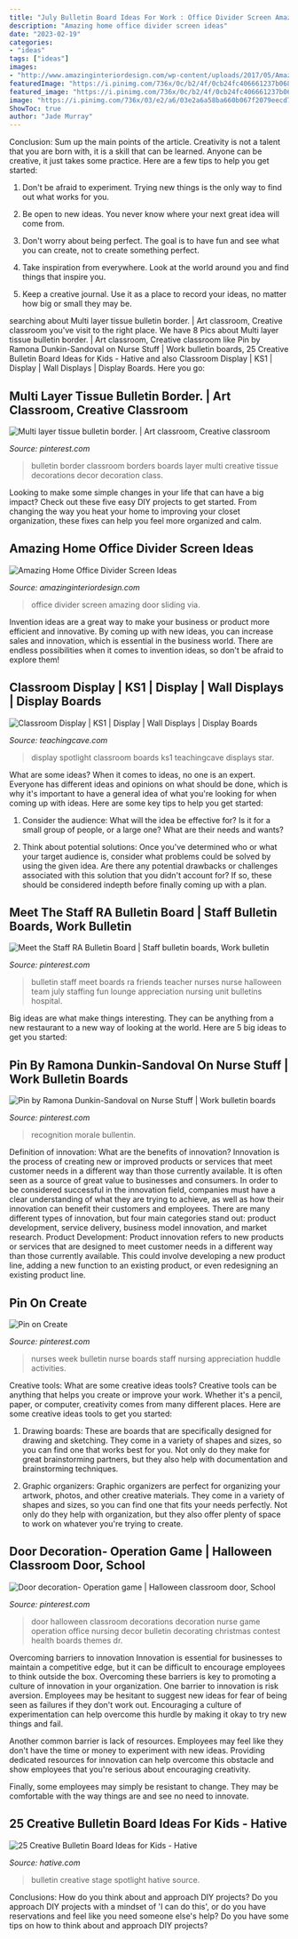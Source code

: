 ```yaml
---
title: "July Bulletin Board Ideas For Work : Office Divider Screen Amazing Door Sliding Via"
description: "Amazing home office divider screen ideas"
date: "2023-02-19"
categories:
- "ideas"
tags: ["ideas"]
images:
- "http://www.amazinginteriordesign.com/wp-content/uploads/2017/05/Amazing-Home-Office-Divider-Screen-Ideas-2.jpg"
featuredImage: "https://i.pinimg.com/736x/0c/b2/4f/0cb24fc406661237b06897e2ec50270b.jpg"
featured_image: "https://i.pinimg.com/736x/0c/b2/4f/0cb24fc406661237b06897e2ec50270b.jpg"
image: "https://i.pinimg.com/736x/03/e2/a6/03e2a6a58ba660b067f2079eecd70176--classroom-bulletin-boards-classroom-decor.jpg"
ShowToc: true
author: "Jade Murray"
---
```



Conclusion: Sum up the main points of the article.
Creativity is not a talent that you are born with, it is a skill that can be learned. Anyone can be creative, it just takes some practice. Here are a few tips to help you get started:
1. Don't be afraid to experiment. Trying new things is the only way to find out what works for you.

2. Be open to new ideas. You never know where your next great idea will come from.

3. Don't worry about being perfect. The goal is to have fun and see what you can create, not to create something perfect.

4. Take inspiration from everywhere. Look at the world around you and find things that inspire you.

5. Keep a creative journal. Use it as a place to record your ideas, no matter how big or small they may be.

	

		
searching about Multi layer tissue bulletin border. | Art classroom, Creative classroom you've visit to the right place. We have 8 Pics about Multi layer tissue bulletin border. | Art classroom, Creative classroom like Pin by Ramona Dunkin-Sandoval on Nurse Stuff | Work bulletin boards, 25 Creative Bulletin Board Ideas for Kids - Hative and also Classroom Display | KS1 | Display | Wall Displays | Display Boards. Here you go:
		
    
## Multi Layer Tissue Bulletin Border. | Art Classroom, Creative Classroom

<img loading=lazy src="https://i.pinimg.com/736x/03/e2/a6/03e2a6a58ba660b067f2079eecd70176--classroom-bulletin-boards-classroom-decor.jpg" onerror="this.onerror=null;this.src='https://tse3.mm.bing.net/th?id=OIP.foSSveKAjxuQjTy3Kbg-5QHaJ3&amp;pid=15.1';" alt="Multi layer tissue bulletin border. | Art classroom, Creative classroom">

_Source: pinterest.com_

>bulletin border classroom borders boards layer multi creative tissue decorations decor decoration class. 

	

Looking to make some simple changes in your life that can have a big impact? Check out these five easy DIY projects to get started. From changing the way you heat your home to improving your closet organization, these fixes can help you feel more organized and calm.

    
## Amazing Home Office Divider Screen Ideas

<img loading=lazy src="http://www.amazinginteriordesign.com/wp-content/uploads/2017/05/Amazing-Home-Office-Divider-Screen-Ideas-2.jpg" onerror="this.onerror=null;this.src='https://tse4.mm.bing.net/th?id=OIP.0Pm9rqupzj3rywsXmfp9rQHaKi&amp;pid=15.1';" alt="Amazing Home Office Divider Screen Ideas">

_Source: amazinginteriordesign.com_

>office divider screen amazing door sliding via. 

	

Invention ideas are a great way to make your business or product more efficient and innovative. By coming up with new ideas, you can increase sales and innovation, which is essential in the business world. There are endless possibilities when it comes to invention ideas, so don't be afraid to explore them!

    
## Classroom Display | KS1 | Display | Wall Displays | Display Boards

<img loading=lazy src="http://www.teachingcave.com/wp-content/uploads/2013/10/Star.jpg" onerror="this.onerror=null;this.src='https://tse2.mm.bing.net/th?id=OIP.JSM7LuKsOx9R3LmZ2Li0awHaJ4&amp;pid=15.1';" alt="Classroom Display | KS1 | Display | Wall Displays | Display Boards">

_Source: teachingcave.com_

>display spotlight classroom boards ks1 teachingcave displays star. 

	

What are some ideas?
When it comes to ideas, no one is an expert. Everyone has different ideas and opinions on what should be done, which is why it's important to have a general idea of what you're looking for when coming up with ideas. Here are some key tips to help you get started:
1. Consider the audience: What will the idea be effective for? Is it for a small group of people, or a large one? What are their needs and wants?

2. Think about potential solutions: Once you've determined who or what your target audience is, consider what problems could be solved by using the given idea. Are there any potential drawbacks or challenges associated with this solution that you didn't account for? If so, these should be considered indepth before finally coming up with a plan.


    
## Meet The Staff RA Bulletin Board | Staff Bulletin Boards, Work Bulletin

<img loading=lazy src="https://i.pinimg.com/736x/4a/ef/02/4aef023df3e42bb8fb58b547d0997b73--meet-our-staff-bulletin-board-staff-board.jpg" onerror="this.onerror=null;this.src='https://tse1.mm.bing.net/th?id=OIP.K_YBfXxXgXd7I2vA89MmewHaFj&amp;pid=15.1';" alt="Meet the Staff RA Bulletin Board | Staff bulletin boards, Work bulletin">

_Source: pinterest.com_

>bulletin staff meet boards ra friends teacher nurses nurse halloween team july staffing fun lounge appreciation nursing unit bulletins hospital. 

	

Big ideas are what make things interesting. They can be anything from a new restaurant to a new way of looking at the world. Here are 5 big ideas to get you started: 

    
## Pin By Ramona Dunkin-Sandoval On Nurse Stuff | Work Bulletin Boards

<img loading=lazy src="https://i.pinimg.com/736x/51/6f/18/516f187b6dade8569971b6d2f909b5c1.jpg" onerror="this.onerror=null;this.src='https://tse3.mm.bing.net/th?id=OIP.45o6pxRL4u6qjf276k9KHAHaF6&amp;pid=15.1';" alt="Pin by Ramona Dunkin-Sandoval on Nurse Stuff | Work bulletin boards">

_Source: pinterest.com_

>recognition morale bullentin. 

	

Definition of innovation: What are the benefits of innovation?
Innovation is the process of creating new or improved products or services that meet customer needs in a different way than those currently available. It is often seen as a source of great value to businesses and consumers. In order to be considered successful in the innovation field, companies must have a clear understanding of what they are trying to achieve, as well as how their innovation can benefit their customers and employees. There are many different types of innovation, but four main categories stand out: product development, service delivery, business model innovation, and market research. Product Development: Product innovation refers to new products or services that are designed to meet customer needs in a different way than those currently available. This could involve developing a new product line, adding a new function to an existing product, or even redesigning an existing product line.

    
## Pin On Create

<img loading=lazy src="https://i.pinimg.com/736x/4e/52/74/4e52749d65f18398a7cbdbe41236bed4--nurses-week-bulletin-boards.jpg" onerror="this.onerror=null;this.src='https://tse2.mm.bing.net/th?id=OIP.1SYWsUSJvGdhjz0Iao7R8AHaFi&amp;pid=15.1';" alt="Pin on Create">

_Source: pinterest.com_

>nurses week bulletin nurse boards staff nursing appreciation huddle activities. 

	

Creative tools: What are some creative ideas tools?
Creative tools can be anything that helps you create or improve your work. Whether it's a pencil, paper, or computer, creativity comes from many different places. Here are some creative ideas tools to get you started:
1. Drawing boards: These are boards that are specifically designed for drawing and sketching. They come in a variety of shapes and sizes, so you can find one that works best for you. Not only do they make for great brainstorming partners, but they also help with documentation and brainstorming techniques.

2. Graphic organizers: Graphic organizers are perfect for organizing your artwork, photos, and other creative materials. They come in a variety of shapes and sizes, so you can find one that fits your needs perfectly. Not only do they help with organization, but they also offer plenty of space to work on whatever you're trying to create.

    
## Door Decoration- Operation Game | Halloween Classroom Door, School

<img loading=lazy src="https://i.pinimg.com/736x/0c/b2/4f/0cb24fc406661237b06897e2ec50270b.jpg" onerror="this.onerror=null;this.src='https://tse1.mm.bing.net/th?id=OIP.DYknqicoSAqlPY5rRc2p0wHaJ3&amp;pid=15.1';" alt="Door decoration- Operation game | Halloween classroom door, School">

_Source: pinterest.com_

>door halloween classroom decorations decoration nurse game operation office nursing decor bulletin decorating christmas contest health boards themes dr. 

	

Overcoming barriers to innovation
Innovation is essential for businesses to maintain a competitive edge, but it can be difficult to encourage employees to think outside the box. Overcoming these barriers is key to promoting a culture of innovation in your organization.
One barrier to innovation is risk aversion. Employees may be hesitant to suggest new ideas for fear of being seen as failures if they don't work out. Encouraging a culture of experimentation can help overcome this hurdle by making it okay to try new things and fail.

Another common barrier is lack of resources. Employees may feel like they don't have the time or money to experiment with new ideas. Providing dedicated resources for innovation can help overcome this obstacle and show employees that you're serious about encouraging creativity.

Finally, some employees may simply be resistant to change. They may be comfortable with the way things are and see no need to innovate.

    
## 25 Creative Bulletin Board Ideas For Kids - Hative

<img loading=lazy src="https://hative.com/wp-content/uploads/2014/06/bulletin-board-ideas/4-spotlight-work-on-stage-bulletin-board.jpg" onerror="this.onerror=null;this.src='https://tse3.mm.bing.net/th?id=OIP.7aRDDQnXYg7L06z1Mz7hbAHaJ3&amp;pid=15.1';" alt="25 Creative Bulletin Board Ideas for Kids - Hative">

_Source: hative.com_

>bulletin creative stage spotlight hative source. 

	

Conclusions: How do you think about and approach DIY projects?
Do you approach DIY projects with a mindset of 'I can do this', or do you have reservations and feel like you need someone else's help? Do you have some tips on how to think about and approach DIY projects?

